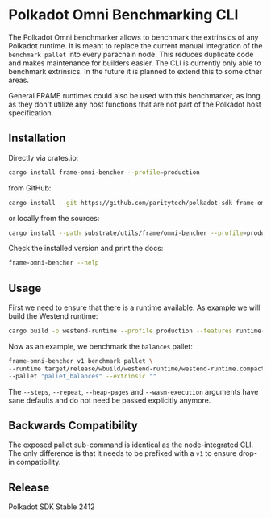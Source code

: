 # Polkadot Omni Benchmarking CLI

The Polkadot Omni benchmarker allows to benchmark the extrinsics of any Polkadot runtime. It is
meant to replace the current manual integration of the `benchmark pallet` into every parachain node.
This reduces duplicate code and makes maintenance for builders easier. The CLI is currently only
able to benchmark extrinsics. In the future it is planned to extend this to some other areas.

General FRAME runtimes could also be used with this benchmarker, as long as they don't utilize any
host functions that are not part of the Polkadot host specification.

## Installation

Directly via crates.io:

```sh
cargo install frame-omni-bencher --profile=production
```

from GitHub:

```sh
cargo install --git https://github.com/paritytech/polkadot-sdk frame-omni-bencher --profile=production
```

or locally from the sources:

```sh
cargo install --path substrate/utils/frame/omni-bencher --profile=production
```

Check the installed version and print the docs:

```sh
frame-omni-bencher --help
```

## Usage

First we need to ensure that there is a runtime available. As example we will build the Westend
runtime:

```sh
cargo build -p westend-runtime --profile production --features runtime-benchmarks
```

Now as an example, we benchmark the `balances` pallet:

```sh
frame-omni-bencher v1 benchmark pallet \
--runtime target/release/wbuild/westend-runtime/westend-runtime.compact.compressed.wasm \
--pallet "pallet_balances" --extrinsic ""
```

The `--steps`, `--repeat`, `--heap-pages` and `--wasm-execution` arguments have sane defaults and do
not need be passed explicitly anymore.

## Backwards Compatibility

The exposed pallet sub-command is identical as the node-integrated CLI. The only difference is that
it needs to be prefixed with a `v1` to ensure drop-in compatibility.


## Release

Polkadot SDK Stable 2412
